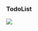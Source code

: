 <h3>TodoList</h3>
<img src="https://cdn1.savepice.ru/uploads/2019/1/9/b3eced75442a3b8faa540ccaf0afe4f5-full.png">

